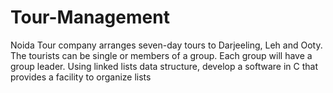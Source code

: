 # Tour-Management
Noida Tour company arranges seven-day tours to Darjeeling, Leh and Ooty. The tourists can be single  or members of a group. Each group will have a group leader. Using linked lists data structure, develop  a software in C that provides a facility to organize lists
